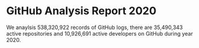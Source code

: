 # GitHub Analysis Report 2020

We anaylsis 538,320,922 records of GitHub logs, there are 35,490,343 active repositories and 10,926,691 active developers on GitHub during year 2020.
